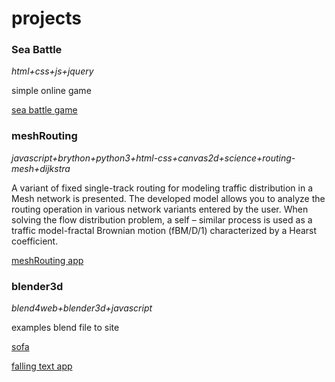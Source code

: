 # projects

### Sea Battle
*html+css+js+jquery*

simple online game 

[sea battle game](http://alexeinemkov.github.io/seaBattle "sea battle")

### meshRouting
*javascript+brython+python3+html-css+canvas2d+science+routing-mesh+dijkstra*

A variant of fixed single-track routing for modeling traffic distribution in a Mesh network is presented. The developed model allows you to analyze the routing operation in various network variants entered by the user. When solving the flow distribution problem, a self – similar process is used as a traffic model-fractal Brownian motion (fBM/D/1) characterized by a Hearst coefficient.

[meshRouting app](http://alexeinemkov.github.io/meshRouting "mesh routing")

### blender3d
*blend4web+blender3d+javascript*

examples blend file to site

[sofa](https://alexeinemkov.github.io/blender3d/projects/divan/divan.html)

[falling text app](https://alexeinemkov.github.io/blender3d/projects/fallingText_app/index.html)




